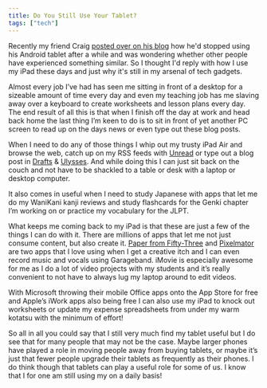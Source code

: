 ```yaml
---
title: Do You Still Use Your Tablet?
tags: ["tech"]
---
```

Recently my friend Craig [posted over on his blog][1] how he'd stopped using his Android tablet after a while and was wondering whether other people have experienced something similar. So I thought I'd reply with how I use my iPad these days and just why it's still in my arsenal of tech gadgets.

Almost every job I’ve had has seen me sitting in front of a desktop for a sizeable amount of time every day and even my teaching job has me slaving away over a keyboard to create worksheets and lesson plans every day. The end result of all this is that when I finish off the day at work and head back home the last thing I’m keen to do is to sit in front of yet another PC screen to read up on the days news or even type out these blog posts.

When I need to do any of those things I whip out my trusty iPad Air and browse the web, catch up on my RSS feeds with [Unread][2] or type out a blog post in [Drafts][3] & [Ulysses][4]. And while doing this I can just sit back on the couch and not have to be shackled to a table or desk with a laptop or desktop computer.

It also comes in useful when I need to study Japanese with apps that let me do my WaniKani kanji reviews and study flashcards for the Genki chapter I’m working on or practice my vocabulary for the JLPT.

What keeps me coming back to my iPad is that these are just a few of the things I can do with it. There are millions of apps that let me not just consume content, but also create it. [Paper from Fifty-Three][5] and [Pixelmator][6] are two apps that I love using when I get a creative itch and I can even record music and vocals using Garageband. iMovie is especially awesome for me as I do a lot of video projects with my students and it’s really convenient to not have to always lug my laptop around to edit videos.

With Microsoft throwing their mobile Office apps onto the App Store for free and Apple’s iWork apps also being free I can also use my iPad to knock out worksheets or update my expense spreadsheets from under my warm kotatsu with the minimum of effort!

So all in all you could say that I still very much find my tablet useful but I do see that for many people that may not be the case. Maybe larger phones have played a role in moving people away from buying tablets, or maybe it’s just that fewer people upgrade their tablets as frequently as their phones. I do think though that tablets can play a useful role for some of us. I know that I for one am still using my on a daily basis!

 [1]: http://www.craiglotter.co.za/2015/03/08/do-you-still-use-your-tablet/
 [2]: http://supertop.co/unread/
 [3]: http://agiletortoise.com/drafts/
 [4]: http://www.ulyssesapp.com
 [5]: http://www.fiftythree.com/paper
 [6]: http://www.pixelmator.com/ipad/